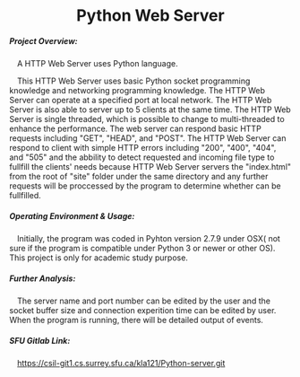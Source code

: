 <h1 align="center">Python Web Server</h1>
  
##### Project Overview:  
&ensp;&ensp;A HTTP Web Server uses Python language.

&ensp;&ensp;This HTTP Web Server uses basic Python socket programming knowledge and networking programming knowledge. The HTTP Web Server can operate at a specified port at local network. The HTTP Web Server is also able to server up to 5 clients at the same time. The HTTP Web Server is single threaded, which is possible to change to multi-threaded to enhance the performance. The web server can respond basic HTTP requests including "GET", "HEAD", and "POST". The HTTP Web Server can respond to client with simple HTTP errors including "200", "400", "404", and "505" and the abbility to detect requested and incoming file type to fullfill the clients' needs because HTTP Web Server servers the "index.html" from the root of "site" folder under the same directory and any further requests will be proccessed by the program to determine whether can be fullfilled.

##### Operating Environment & Usage:
&ensp;&ensp;Initially, the program was coded in Pyhton version 2.7.9 under OSX( not sure if the program is compatible under Python 3 or newer or other OS). This project is only for academic study purpose.

##### Further Analysis:
&ensp;&ensp;The server name and port number can be edited by the user and the socket buffer size and connection experition time can be edited by user. When the program is running, there will be detailed output of events.
  
##### SFU Gitlab Link:
&ensp;&ensp;https://csil-git1.cs.surrey.sfu.ca/kla121/Python-server.git

